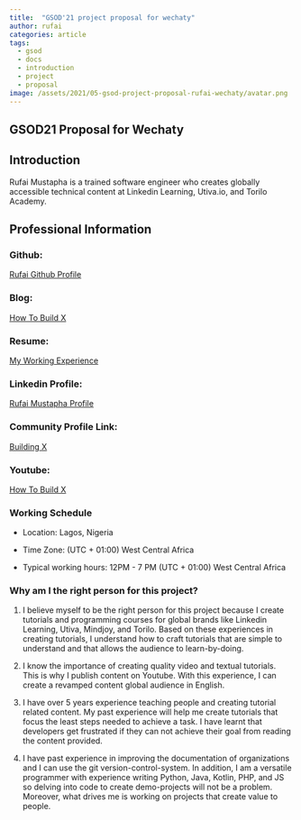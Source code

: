 ```yaml
---
title:  "GSOD'21 project proposal for wechaty"
author: rufai
categories: article
tags:
  - gsod
  - docs
  - introduction
  - project
  - proposal
image: /assets/2021/05-gsod-project-proposal-rufai-wechaty/avatar.png
---
```


## GSOD21 Proposal for Wechaty

## Introduction

Rufai Mustapha is a trained software engineer who creates globally accessible technical content at Linkedin Learning, Utiva.io, and Torilo Academy.

## Professional Information

### Github: 

[Rufai Github Profile](https://github.com/rufai)

### Blog: 

[How To Build X](https://howtobuildx.hashnode.dev/)

### Resume: 

[My Working Experience](https://docs.google.com/document/d/1puquFFTYlA5TnnXr1E6FQYs_Bc5FGZAIgaWoB2s9jgg/edit?usp=sharing)

### Linkedin Profile: 

[Rufai Mustapha Profile](https://www.linkedin.com/in/mustapha-rufai-46a03b65/)

### Community Profile Link: 

[Building X](https://howtobuildx.hashnode.dev/rufai-mustapha-technical-content-creator-ckjzmr0f700pzrus1bcyocfno)

### Youtube: 

[How To Build X](https://www.youtube.com/channel/UCIFa-pRZiJfp5ml1oLqbwRA)

### Working Schedule

* Location: Lagos, Nigeria

* Time Zone: (UTC + 01:00) West Central Africa

* Typical working hours: 12PM - 7 PM (UTC + 01:00) West Central Africa

### Why am I the right person for this project?

1. I believe myself to be the right person for this project because
I create tutorials and programming courses for global brands like Linkedin Learning, Utiva, Mindjoy, and Torilo. Based on these experiences in creating tutorials, I understand how to craft tutorials that are simple to understand and that allows the audience to learn-by-doing.

1. I know the importance of creating quality video and textual tutorials. This is why I publish content on Youtube. With this experience, I can create a revamped content global audience in English.

1. I have over 5 years experience teaching people and creating tutorial related content. My past experience will help me create tutorials that focus the least steps needed to achieve a task. I have learnt that developers get frustrated if they can not achieve their goal from reading the content provided.

1. I have past experience in improving the documentation of organizations and I can use the git version-control-system. In addition, I am a versatile programmer with experience writing Python, Java, Kotlin, PHP, and JS so delving into code to create demo-projects will not be a problem. Moreover, what drives me is working on projects that create value to people. 


